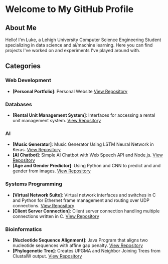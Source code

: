 # Welcome to My GitHub Profile

## About Me

Hello! I'm Luke, a Lehigh University Computer Science Engineering Student specializing in data science and ai/machine learning. Here you can find projects I've worked on and experiments I've played around with.

## Categories

### Web Development

- **[Personal Portfolio]**: Personal Website [View Repository](https://github.com/lukecoolbaugh7/personal_portfolio)

### Databases

- **[Rental Unit Management System]**: Interfaces for accessing a rental unit management system. [View Repository](https://github.com/lukecoolbaugh7/rental-unit-management)

### AI

- **[Music Generator]**: Music Generator Using LSTM Neural Network in Keras. [View Repository](https://github.com/lukecoolbaugh7/music-generator)
- **[AI Chatbot]**: Simple AI Chatbot with Web Speech API and Node.js. [View Repository](https://github.com/lukecoolbaugh7/ai-chatbot)
- **[Age and Gender Predictor]**: Using Python and CNN to predict and and gender from images. [View Repository](https://github.com/lukecoolbaugh7/age_gender_predictor)

### Systems Programming

- **[Virtual Network Suite]**: Virtual network interfaces and switches in C and Python for Ethernet frame management and routing over UDP connections. [View Repository](https://github.com/lukecoolbaugh7/virtual-network-suite)
- **[Client Server Connection]**: Client server connection handling multiple connections written in C. [View Repository](https://github.com/lukecoolbaugh7/client_server)

### Bioinformatics

- **[Nucleotide Sequence Alignment]**: Java Program that aligns two nucleotide sequences with affine gap penalty. [View Repository](https://github.com/lukecoolbaugh7/Nucleotide_Sequence_Alignment)
- **[Phylogenetic Tree]**: Creates UPGMA and Neighbor Joining Trees from ClustalW output. [View Repository](https://github.com/lukecoolbaugh7/phylogenetic_tree)

